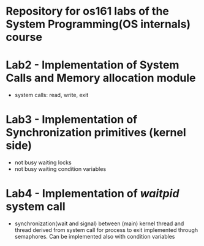 # Repository for os161 labs of the System Programming(OS internals) course 

 # Lab2 - Implementation of System Calls and Memory allocation module
 - system calls: read, write, exit
 
 # Lab3 - Implementation of Synchronization primitives (kernel side)
 - not busy waiting locks
 - not busy waiting condition variables
 
 # Lab4 - Implementation of *waitpid* system call
 - synchronization(wait and signal) between (main) kernel thread and thread derived from system call for process to exit implemented through semaphores. Can be implemented also with condition variables 
